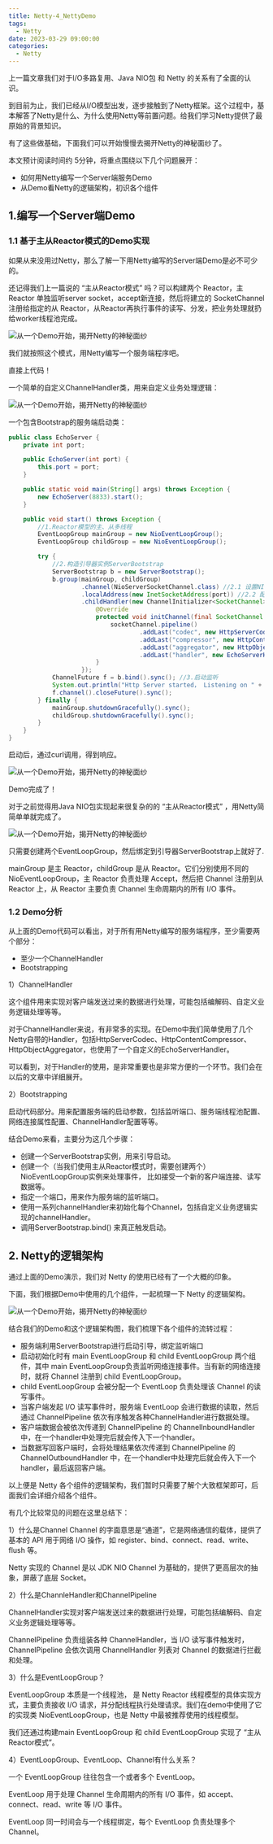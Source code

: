 ```yaml
---
title: Netty-4_NettyDemo
tags: 
  - Netty
date: 2023-03-29 09:00:00
categories:
  - Netty
---
```


上一篇文章我们对于I/O多路复用、Java NIO包 和 Netty 的关系有了全面的认识。

到目前为止，我们已经从I/O模型出发，逐步接触到了Netty框架。这个过程中，基本解答了Netty是什么、为什么使用Netty等前置问题。给我们学习Netty提供了最原始的背景知识。

有了这些做基础，下面我们可以开始慢慢去揭开Netty的神秘面纱了。

 本文预计阅读时间约 5分钟，将重点围绕以下几个问题展开：

- 如何用Netty编写一个Server端服务Demo
- 从Demo看Netty的逻辑架构，初识各个组件

## 1.编写一个Server端Demo

### 1.1 基于主从Reactor模式的Demo实现

如果从来没用过Netty，那么了解一下用Netty编写的Server端Demo是必不可少的。

还记得我们上一篇说的 “主从Reactor模式” 吗？可以构建两个 Reactor，主 Reactor 单独监听server socket，accept新连接，然后将建立的 SocketChannel 注册给指定的从 Reactor，从Reactor再执行事件的读写、分发，把业务处理就扔给worker线程池完成。

![从一个Demo开始，揭开Netty的神秘面纱](https://pic-new-1304161434.cos.ap-guangzhou.myqcloud.com/img/202303300955411.jpeg)

 

我们就按照这个模式，用Netty编写一个服务端程序吧。

直接上代码！

一个简单的自定义ChannelHandler类，用来自定义业务处理逻辑：

![从一个Demo开始，揭开Netty的神秘面纱](https://pic-new-1304161434.cos.ap-guangzhou.myqcloud.com/img/202303300955819.png)

 

一个包含Bootstrap的服务端启动类：

```java
public class EchoServer {
    private int port;

    public EchoServer(int port) {
        this.port = port;
    }

    public static void main(String[] args) throws Exception {
        new EchoServer(8833).start();
    }

    public void start() throws Exception {
        //1.Reactor模型的主、从多线程
        EventLoopGroup mainGroup = new NioEventLoopGroup();
        EventLoopGroup childGroup = new NioEventLoopGroup();

        try {
            //2.构造引导器实例ServerBootstrap
            ServerBootstrap b = new ServerBootstrap();
            b.group(mainGroup, childGroup)
                    .channel(NioServerSocketChannel.class) //2.1 设置NIO的channel
                    .localAddress(new InetSocketAddress(port)) //2.2 配置本地监听端口
                    .childHandler(new ChannelInitializer<SocketChannel>() { //2.3 初始化channel的时候，配置Handler
                        @Override
                        protected void initChannel(final SocketChannel socketChannel) {
                            socketChannel.pipeline()
                                    .addLast("codec", new HttpServerCodec())
                                    .addLast("compressor", new HttpContentCompressor())
                                    .addLast("aggregator", new HttpObjectAggregator(65536))
                                    .addLast("handler", new EchoServerHandler()); //2.4 加入自定义业务逻辑ChannelHandler
                        }
                    });
            ChannelFuture f = b.bind().sync(); //3.启动监听
            System.out.println("Http Server started， Listening on " + port);
            f.channel().closeFuture().sync();
        } finally {
            mainGroup.shutdownGracefully().sync();
            childGroup.shutdownGracefully().sync();
        }
    }
}
```

启动后，通过curl调用，得到响应。

![从一个Demo开始，揭开Netty的神秘面纱](https://pic-new-1304161434.cos.ap-guangzhou.myqcloud.com/img/202303300955273.png)

 

Demo完成了！

对于之前觉得用Java NIO包实现起来很复杂的的 “主从Reactor模式” ，用Netty简简单单就完成了。

![从一个Demo开始，揭开Netty的神秘面纱](https://pic-new-1304161434.cos.ap-guangzhou.myqcloud.com/img/202303300955376.png)

 

只需要创建两个EventLoopGroup，然后绑定到引导器ServerBootstrap上就好了.

mainGroup 是主 Reactor，childGroup 是从 Reactor。它们分别使用不同的 NioEventLoopGroup，主 Reactor 负责处理 Accept，然后把 Channel 注册到从 Reactor 上，从 Reactor 主要负责 Channel 生命周期内的所有 I/O 事件。

### 1.2 Demo分析

从上面的Demo代码可以看出，对于所有用Netty编写的服务端程序，至少需要两个部分：

- 至少一个ChannelHandler
- Bootstrapping

1）ChannelHandler

这个组件用来实现对客户端发送过来的数据进行处理，可能包括编解码、自定义业务逻辑处理等等。

对于ChannelHandler来说，有非常多的实现。在Demo中我们简单使用了几个Netty自带的Handler，包括HttpServerCodec、HttpContentCompressor、HttpObjectAggregator，也使用了一个自定义的EchoServerHandler。

可以看到，对于Handler的使用，是非常重要也是非常方便的一个环节。我们会在以后的文章中详细展开。

2）Bootstrapping

启动代码部分。用来配置服务端的启动参数，包括监听端口、服务端线程池配置、网络连接属性配置、ChannelHandler配置等等。

结合Demo来看，主要分为这几个步骤：

- 创建一个ServerBootstrap实例，用来引导启动。
- 创建一个（当我们使用主从Reactor模式时，需要创建两个）NioEventLoopGroup实例来处理事件， 比如接受一个新的客户端连接、读写数据等。
- 指定一个端口，用来作为服务端的监听端口。
- 使用一系列channelHandler来初始化每个Channel，包括自定义业务逻辑实现的channelHandler。
- 调用ServerBootstrap.bind() 来真正触发启动。

## 2. Netty的逻辑架构

通过上面的Demo演示，我们对 Netty 的使用已经有了一个大概的印象。

下面，我们根据Demo中使用的几个组件，一起梳理一下 Netty 的逻辑架构。

![从一个Demo开始，揭开Netty的神秘面纱](https://pic-new-1304161434.cos.ap-guangzhou.myqcloud.com/img/202303300955640.png)

 

结合我们的Demo和这个逻辑架构图，我们梳理下各个组件的流转过程：

- 服务端利用ServerBootstrap进行启动引导，绑定监听端口
- 启动初始化时有 main EventLoopGroup 和 child EventLoopGroup 两个组件，其中 main EventLoopGroup负责监听网络连接事件。当有新的网络连接时，就将 Channel 注册到 child EventLoopGroup。
- child EventLoopGroup 会被分配一个 EventLoop 负责处理该 Channel 的读写事件。
- 当客户端发起 I/O 读写事件时，服务端 EventLoop 会进行数据的读取，然后通过 ChannelPipeline 依次有序触发各种ChannelHandler进行数据处理。
- 客户端数据会被依次传递到 ChannelPipeline 的 ChannelInboundHandler 中，在一个handler中处理完后就会传入下一个handler。
- 当数据写回客户端时，会将处理结果依次传递到 ChannelPipeline 的 ChannelOutboundHandler 中，在一个handler中处理完后就会传入下一个handler，最后返回客户端。

以上便是 Netty 各个组件的逻辑架构，我们暂时只需要了解个大致框架即可，后面我们会详细介绍各个组件。

有几个比较常见的问题在这里总结下：

1）什么是Channel
Channel 的字面意思是“通道”，它是网络通信的载体，提供了基本的 API 用于网络 I/O 操作，如 register、bind、connect、read、write、flush 等。

Netty 实现的 Channel 是以 JDK NIO Channel 为基础的，提供了更高层次的抽象，屏蔽了底层 Socket。

2）什么是ChannleHandler和ChannelPipeline

ChannelHandler实现对客户端发送过来的数据进行处理，可能包括编解码、自定义业务逻辑处理等等。

ChannelPipeline 负责组装各种 ChannelHandler，当 I/O 读写事件触发时，ChannelPipeline 会依次调用 ChannelHandler 列表对 Channel 的数据进行拦截和处理。

3）什么是EventLoopGroup？

EventLoopGroup 本质是一个线程池， 是 Netty Reactor 线程模型的具体实现方式，主要负责接收 I/O 请求，并分配线程执行处理请求。我们在demo中使用了它的实现类 NioEventLoopGroup，也是 Netty 中最被推荐使用的线程模型。

我们还通过构建main EventLoopGroup 和 child EventLoopGroup 实现了 “主从Reactor模式”。

4）EventLoopGroup、EventLoop、Channel有什么关系？

一个 EventLoopGroup 往往包含一个或者多个 EventLoop。

EventLoop 用于处理 Channel 生命周期内的所有 I/O 事件，如 accept、connect、read、write 等 I/O 事件。

EventLoop 同一时间会与一个线程绑定，每个 EventLoop 负责处理多个 Channel。